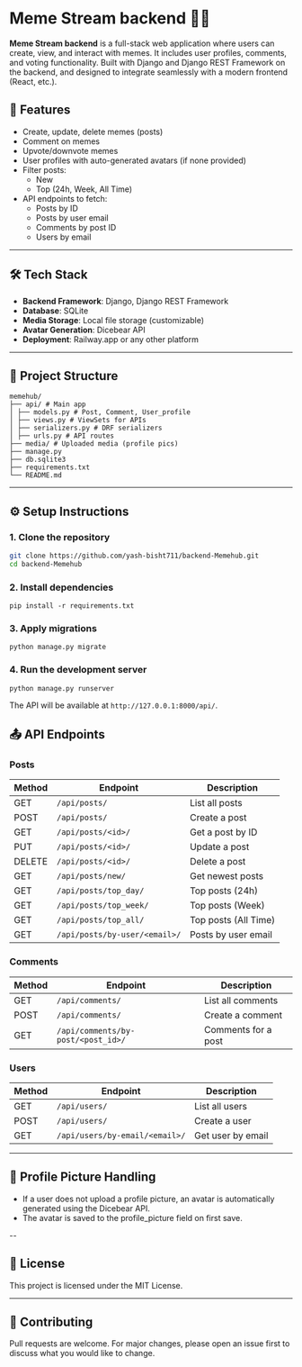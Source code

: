 # Meme Stream backend 🐸🎉

**Meme Stream backend** is a full-stack web application where users can create, view, and interact with memes. It includes user profiles, comments, and voting functionality. Built with Django and Django REST Framework on the backend, and designed to integrate seamlessly with a modern frontend (React, etc.).

## 🚀 Features

- Create, update, delete memes (posts)
- Comment on memes
- Upvote/downvote memes
- User profiles with auto-generated avatars (if none provided)
- Filter posts:
  - New
  - Top (24h, Week, All Time)
- API endpoints to fetch:
  - Posts by ID
  - Posts by user email
  - Comments by post ID
  - Users by email

---

## 🛠 Tech Stack

- **Backend Framework**: Django, Django REST Framework
- **Database**: SQLite
- **Media Storage**: Local file storage (customizable)
- **Avatar Generation**: Dicebear API
- **Deployment**: Railway.app or any other platform

---

## 📂 Project Structure

```
memehub/
├── api/ # Main app
│ ├── models.py # Post, Comment, User_profile
│ ├── views.py # ViewSets for APIs
│ ├── serializers.py # DRF serializers
│ ├── urls.py # API routes
├── media/ # Uploaded media (profile pics)
├── manage.py
├── db.sqlite3
├── requirements.txt
└── README.md
```

---

## ⚙️ Setup Instructions

### 1. Clone the repository

```bash
git clone https://github.com/yash-bisht711/backend-Memehub.git
cd backend-Memehub
```

### 2. Install dependencies
```
pip install -r requirements.txt
```

### 3. Apply migrations
```
python manage.py migrate
```

### 4. Run the development server
```
python manage.py runserver
```

The API will be available at `http://127.0.0.1:8000/api/`.

## 📤 API Endpoints

### Posts

| Method | Endpoint                      | Description          |
| ------ | ----------------------------- | -------------------- |
| GET    | `/api/posts/`                 | List all posts       |
| POST   | `/api/posts/`                 | Create a post        |
| GET    | `/api/posts/<id>/`            | Get a post by ID     |
| PUT    | `/api/posts/<id>/`            | Update a post        |
| DELETE | `/api/posts/<id>/`            | Delete a post        |
| GET    | `/api/posts/new/`             | Get newest posts     |
| GET    | `/api/posts/top_day/`         | Top posts (24h)      |
| GET    | `/api/posts/top_week/`        | Top posts (Week)     |
| GET    | `/api/posts/top_all/`         | Top posts (All Time) |
| GET    | `/api/posts/by-user/<email>/` | Posts by user email  |

### Comments

| Method | Endpoint                           | Description         |
| ------ | ---------------------------------- | ------------------- |
| GET    | `/api/comments/`                   | List all comments   |
| POST   | `/api/comments/`                   | Create a comment    |
| GET    | `/api/comments/by-post/<post_id>/` | Comments for a post |


### Users

| Method | Endpoint                       | Description       |
| ------ | ------------------------------ | ----------------- |
| GET    | `/api/users/`                  | List all users    |
| POST   | `/api/users/`                  | Create a user     |
| GET    | `/api/users/by-email/<email>/` | Get user by email |


---

## 📸 Profile Picture Handling

- If a user does not upload a profile picture, an avatar is automatically generated using the Dicebear API.
- The avatar is saved to the profile_picture field on first save.

--

## 📃 License

This project is licensed under the MIT License.

---

## 🙌 Contributing

Pull requests are welcome. For major changes, please open an issue first to discuss what you would like to change.